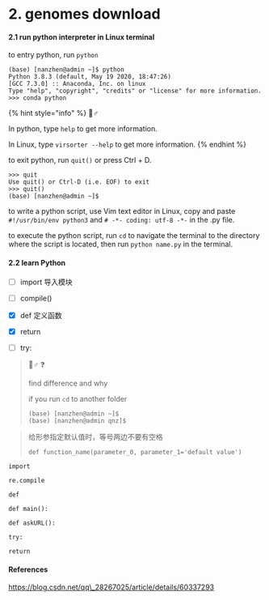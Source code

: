 # 2. genomes download

#### 2.1 run python interpreter in Linux terminal

to entry python, run `python`

```text
(base) [nanzhen@admin ~]$ python
Python 3.8.3 (default, May 19 2020, 18:47:26) 
[GCC 7.3.0] :: Anaconda, Inc. on linux
Type "help", "copyright", "credits" or "license" for more information.
>>> conda python
```

{% hint style="info" %}
🧙♂ 

In python,  type `help` to get more information.

In Linux, type `virsorter --help` to get more information.
{% endhint %}

to exit python, run `quit()` or press Ctrl + D.

```text
>>> quit
Use quit() or Ctrl-D (i.e. EOF) to exit
>>> quit()
(base) [nanzhen@admin ~]$ 
```

to write a python script, use Vim text editor in Linux, copy and paste `#!/usr/bin/env python3` and `# -*- coding: utf-8 -*-` in the .py file.

to execute the python script, run `cd` to navigate the terminal to the directory where the script is located, then run `python name.py` in the terminal.

#### 2.2 learn Python

* [ ] import 导入模块
* [ ] compile\(\)
* [x] def 定义函数
* [x] return
* [ ] try:



> 🧙♂ ❓ 
>
> find difference and why
>
> if you run `cd` to another folder
>
> ```text
> (base) [nanzhen@admin ~]$ 
> (base) [nanzhen@admin qnz]$ 
> ```

> 给形参指定默认值时，等号两边不要有空格
>
> `def function_name(parameter_0, parameter_1='default value')`





`import` 

`re.compile` 

`def` 

`def main():` 

`def askURL():` 

`try:` 

`return` 















#### References

https://blog.csdn.net/qq\_28267025/article/details/60337293

